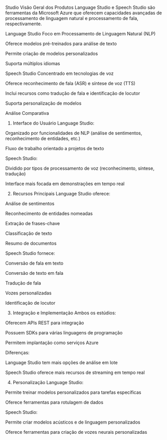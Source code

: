 Studio
Visão Geral dos Produtos
Language Studio e Speech Studio são ferramentas da Microsoft Azure que oferecem capacidades avançadas de processamento de linguagem natural e processamento de fala, respectivamente.

Language Studio
Foco em Processamento de Linguagem Natural (NLP)

Oferece modelos pré-treinados para análise de texto

Permite criação de modelos personalizados

Suporta múltiplos idiomas

Speech Studio
Concentrado em tecnologias de voz

Oferece reconhecimento de fala (ASR) e síntese de voz (TTS)

Inclui recursos como tradução de fala e identificação de locutor

Suporta personalização de modelos

Análise Comparativa
1. Interface do Usuário
Language Studio:

Organizado por funcionalidades de NLP (análise de sentimentos, reconhecimento de entidades, etc.)

Fluxo de trabalho orientado a projetos de texto

Speech Studio:

Dividido por tipos de processamento de voz (reconhecimento, síntese, tradução)

Interface mais focada em demonstrações em tempo real

2. Recursos Principais
Language Studio oferece:

Análise de sentimentos

Reconhecimento de entidades nomeadas

Extração de frases-chave

Classificação de texto

Resumo de documentos

Speech Studio fornece:

Conversão de fala em texto

Conversão de texto em fala

Tradução de fala

Vozes personalizadas

Identificação de locutor

3. Integração e Implementação
Ambos os estúdios:

Oferecem APIs REST para integração

Possuem SDKs para várias linguagens de programação

Permitem implantação como serviços Azure

Diferenças:

Language Studio tem mais opções de análise em lote

Speech Studio oferece mais recursos de streaming em tempo real

4. Personalização
Language Studio:

Permite treinar modelos personalizados para tarefas específicas

Oferece ferramentas para rotulagem de dados

Speech Studio:

Permite criar modelos acústicos e de linguagem personalizados

Oferece ferramentas para criação de vozes neurais personalizadas

